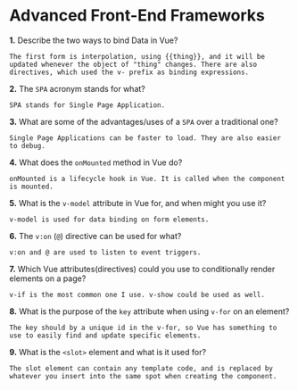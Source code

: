 # Advanced Front-End Frameworks


**1.** Describe the two ways to bind Data in Vue?
<!-- enter you answer in the space below -->
```
The first form is interpolation, using {{thing}}, and it will be updated whenever the object of "thing" changes. There are also directives, which used the v- prefix as binding expressions.
```

**2.** The `SPA` acronym stands for what?
<!-- enter you answer in the space below -->
```
SPA stands for Single Page Application.
```
**3.** What are some of the advantages/uses of a `SPA` over a traditional one?
<!-- enter you answer in the space below -->
```
Single Page Applications can be faster to load. They are also easier to debug.
```
**4.** What does the `onMounted` method in Vue do?
<!-- enter you answer in the space below -->
```
onMounted is a lifecycle hook in Vue. It is called when the component is mounted.
```
**5.** What is the `v-model` attribute in Vue for, and when might you use it?
<!-- enter you answer in the space below -->
```
v-model is used for data binding on form elements.
```
**6.** The `v:on` (`@`) directive can be used for what?
<!-- enter you answer in the space below -->
```
v:on and @ are used to listen to event triggers.
```
**7.** Which Vue attributes(directives) could you use to conditionally render elements on a page?
<!-- enter you answer in the space below -->
```
v-if is the most common one I use. v-show could be used as well.
```
**8.** What is the purpose of the `key` attribute when using `v-for` on an element?
<!-- enter you answer in the space below -->
```
The key should by a unique id in the v-for, so Vue has something to use to easily find and update specific elements.
```
**9.** What is the `<slot>` element and what is it used for?
<!-- enter you answer in the space below -->
```
The slot element can contain any template code, and is replaced by whatever you insert into the same spot when creating the component.
```